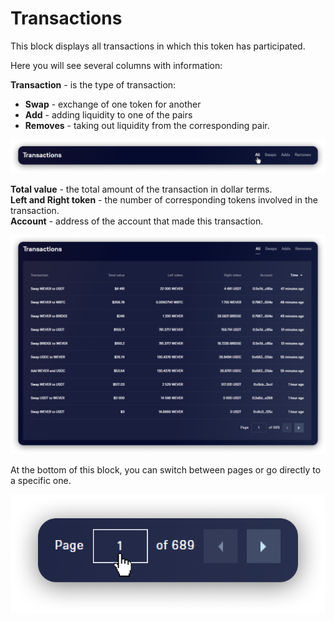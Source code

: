 # Transactions

This block displays all transactions in which this token has participated.

Here you will see several columns with information:

**Transaction** - is the type of transaction:

* **Swap** - exchange of one token for another
* **Add** - adding liquidity to one of the pairs
* **Removes** - taking out liquidity from the corresponding pair.

![You can switch between the types of transactions that will be displayed](<../../../../.gitbook/assets/image (160).png>)

**Total value** - the total amount of the transaction in dollar terms.\
**Left and Right token** - the number of corresponding tokens involved in the transaction.\
**Account** - address of the account that made this transaction.

![](<../../../../.gitbook/assets/image (12).png>)

At the bottom of this block, you can switch between pages or go directly to a specific one.

![](<../../../../.gitbook/assets/image (64).png>)

